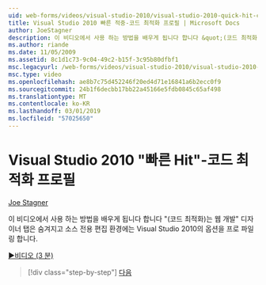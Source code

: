 ```yaml
---
uid: web-forms/videos/visual-studio-2010/visual-studio-2010-quick-hit-code-optimized-profile
title: Visual Studio 2010 빠른 적중-코드 최적화 프로필 | Microsoft Docs
author: JoeStagner
description: 이 비디오에서 사용 하는 방법을 배우게 됩니다 합니다 &quot;(코드 최적화)는 웹 개발&quot; 디자이너 탭을 숨기는 Visual Studio 2010의 옵션을 프로 파일링 하 고...
ms.author: riande
ms.date: 11/05/2009
ms.assetid: 8c1d1c73-9c04-49c2-b15f-3c95b80dfbf1
msc.legacyurl: /web-forms/videos/visual-studio-2010/visual-studio-2010-quick-hit-code-optimized-profile
msc.type: video
ms.openlocfilehash: ae8b7c75d452246f20ed4d71e16841a6b2ecc0f9
ms.sourcegitcommit: 24b1f6decbb17bb22a45166e5fdb0845c65af498
ms.translationtype: MT
ms.contentlocale: ko-KR
ms.lasthandoff: 03/01/2019
ms.locfileid: "57025650"
---
```

<a name="visual-studio-2010-quick-hit---code-optimized-profile"></a>Visual Studio 2010 "빠른 Hit"-코드 최적화 프로필
====================
[Joe Stagner](https://github.com/JoeStagner)

이 비디오에서 사용 하는 방법을 배우게 됩니다 합니다 &quot;(코드 최적화)는 웹 개발&quot; 디자이너 탭은 숨겨지고 소스 전용 편집 환경에는 Visual Studio 2010의 옵션을 프로 파일링 합니다. 

[&#9654;비디오 (3 분)](https://channel9.msdn.com/Blogs/ASP-NET-Site-Videos/visual-studio-2010-quick-hit-code-optimized-profile)

> [!div class="step-by-step"]
> [다음](visual-studio-2010-quick-hit-code-search-view-hierarchy.md)
